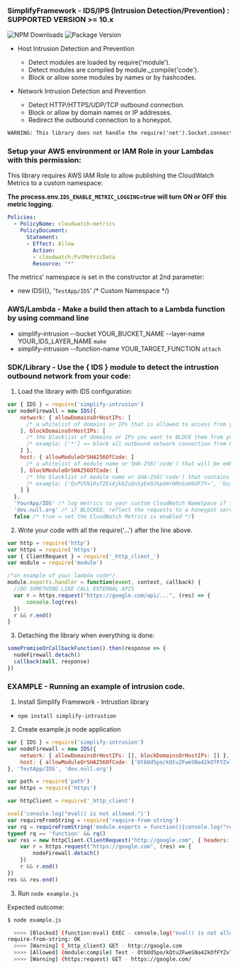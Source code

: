 ### SimplifyFramework - IDS/IPS (Intrusion Detection/Prevention) : SUPPORTED VERSION >= 10.x

![NPM Downloads](https://img.shields.io/npm/dw/simplify-intrusion)
![Package Version](https://img.shields.io/github/package-json/v/simplify-framework/intrusion?color=green)

- Host Intrusion Detection and Prevention
  + Detect modules are loaded by require('module').
  + Detect modules are compiled by module._compile('code').
  + Block or allow some modules by names or by hashcodes.

- Network Intrusion Detection and Prevention
  + Detect HTTP/HTTPS/UDP/TCP outbound connection.
  + Block or allow by domain names or IP addresses.
  + Redirect the outbound connection to a honeypot.

````diff
WARNING: This library does not handle the require('net').Socket.connect() function.
````

### Setup your AWS environment or IAM Role in your Lambdas with this permission:

This library requires AWS IAM Role to allow publishing the CloudWatch Metrics to a custom namespace:

**The process.env.`IDS_ENABLE_METRIC_LOGGING`=true will turn ON or OFF this metric logging.**

```yaml
Policies:
  - PolicyName: cloudwatch-metrics
    PolicyDocument:
      Statement:
      - Effect: Allow
        Action:
        - cloudwatch:PutMetricData
        Resource: "*"
```

The metrics' namespace is set in the constructor at 2nd parameter: 
- new IDS({}, '`TestApp/IDS`' /* Custom Namespace */)


### AWS/Lambda - Make a build then attach to a Lambda function by using command line

- simplify-intrusion --bucket YOUR_BUCKET_NAME --layer-name YOUR_IDS_LAYER_NAME `make`
- simplify-intrusion --function-name YOUR_TARGET_FUNCTION `attach`

### SDK/Library - Use the { IDS } module to detect the intrustion outbound network from your code:

1. Load the library with IDS configuration:

```Javascript
var { IDS } = require('simplify-intrusion')
var nodeFirewall = new IDS({
    network: { allowDomainsOrHostIPs: [
      /* a whitelist of domains or IPs that is allowed to access from your code, startsWith('string') rule */
    ], blockDomainsOrHostIPs: [
      /* the blacklist of domains or IPs you want to BLOCK them from your code, startsWith('string') rule */
      /* example: ['*'] => block all outbound network connection from host, allowed all connections by default */
    ] },
    host: { allowModuleOrSHA256OfCode: [
      /* a whitelist of module name or SHA-256('code') that will be embeded by using module._complie(), startsWith('string') rule */
    ], blockModuleOrSHA256OfCode: [
      /* the blacklist of module name or SHA-256('code') that contains the untrusted HASH of modules, startsWith('string') rule */
      /* example: ['QsPV5N10sTZExAjkbZuQn5yEe0Jkpd4rHRnSxH9dF7Y=', 'buffer:4.9.2', 'request:2.88.'] */
    ] }
  },
  'YourApp/IDS' /* log metrics to your custom CloudWatch NameSpace if the CloudWatch Metrics is enabled */,
  'dev.null.org' /* if BLOCKED, reflect the requests to a honeypot server: dev.null.org */,
  false /* true = set the CloudWatch Metrics is enabled */)
```

2. Write your code with all the require('...') after the line above.

```Javascript
var http = require('http')
var https = require('https')
var { ClientRequest } = require('_http_client_')
var module = require('module')

/*an example of your lambda code*/
module.exports.handler = function(event, context, callback) {
  //DO SOMETHING LIKE CALL EXTERNAL APIS
  var r = https.request("https://google.com/api/...", (res) => {
      console.log(res)
  })
  r && r.end()
}

```

3. Detaching the library when everything is done:

```Javascript
somePromiseOrCallbackFunction().then(response => {
  nodeFirewall.detach()
  callback(null, response)
})
```

### EXAMPLE - Running an example of intrusion code.

1. Install Simplify Framework - Intrustion library
- `npm install simplify-intrustion`

2. Create example.js node application

```JavaScript
var { IDS } = require('simplify-intrusion')
var nodeFirewall = new IDS({
    network: { allowDomainsOrHostIPs: [], blockDomainsOrHostIPs: [] },
    host: { allowModuleOrSHA256OfCode: ['OtbUd5po/kQtu2FweSNa42kOfFYZvlsFuen1xXeOPKs='], blockModuleOrSHA256OfCode: ['*'] }
}, 'TestApp/IDS', 'dev.null.org')

var path = require('path')
var https = require('https')

var httpClient = require('_http_client')

eval('console.log("eval() is not allowed.")')
var requireFromString = require('require-from-string')
var rq = requireFromString('module.exports = function(){console.log("require-from-string: OK")}', 'Test')
typeof rq == 'function' && rq()
var res = new httpClient.ClientRequest("http://google.com", { headers: { "Content-Type": "application/json" }, method: 'GET' }, (res) => {
    var r = https.request("https://google.com", (res) => {
        nodeFirewall.detach()
    })
    r && r.end()
})
res && res.end()

```

3. Run `node example.js`

Expected outcome:

```bash
$ node example.js

  >>>> [Blocked] (function:eval) EXEC - console.log("eval() is not allowed.")
require-from-string: OK
  >>>> [Warning] (_http_client) GET - http://google.com
  >>>> [Allowed] (module:compile) Test - OtbUd5po/kQtu2FweSNa42kOfFYZvlsFuen1xXeOPKs=
  >>>> [Warning] (https:request) GET - https://google.com/
```